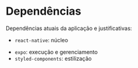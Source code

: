 # Dependências

Dependências atuais da aplicação e justificativas:

- `react-native`: núcleo
<!-- - `eslint`: linter -->
- `expo`: execução e gerenciamento
- `styled-components`: estilização
